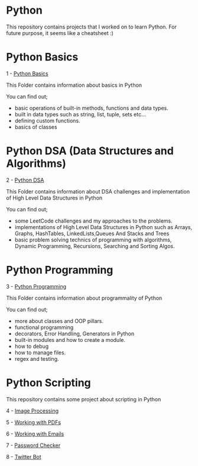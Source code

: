 # Python

This repository contains projects that I worked on to learn Python.
For future purpose, it seems like a cheatsheet :)


# Python Basics 

1 - [Python Basics](https://github.com/berkalgl/Python/tree/master/Basic)

This Folder contains information about basics in Python

You can find out;
- basic operations of built-in methods, functions and data types.
- built in data types such as string, list, tuple, sets etc...
- defining custom functions.
- basics of classes


# Python DSA (Data Structures and Algorithms)

2 - [Python DSA](https://github.com/berkalgl/Python/tree/master/DSA)

This Folder contains information about DSA challenges and implementation of High Level Data Structures in Python

You can find out;
- some LeetCode challenges and my approaches to the problems.
- implementations of High Level Data Structures in Python such as Arrays, Graphs, HashTables, LinkedLists,Queues And Stacks and Trees
- basic problem solving technics of programming with algorithms, Dynamic Programming, Recursions, Searching and Sorting Algos.


# Python Programming

3 - [Python Programming](https://github.com/berkalgl/Python/tree/master/Programming)

This Folder contains information about programmality of Python

You can find out;
- more about classes and OOP pillars.
- functional programming
- decorators, Error Handling, Generators in Python
- built-in modules and how to create a module.
- how to debug 
- how to manage files.
- regex and testing.

# Python Scripting 

This repository contains some project about scripting in Python

4 - [Image Processing](https://github.com/berkalgl/Python/tree/master/Scripting/01_ImageProcessing)

5 - [Working with PDFs](https://github.com/berkalgl/Python/tree/master/Scripting/02_pdfs)

6 - [Working with Emails](https://github.com/berkalgl/Python/tree/master/Scripting/03_Emails)

7 - [Password Checker](https://github.com/berkalgl/Python/tree/master/Scripting/04_PasswordChecker)

8 - [Twitter Bot](https://github.com/berkalgl/Python/tree/master/Scripting/05_TwitterBot)


